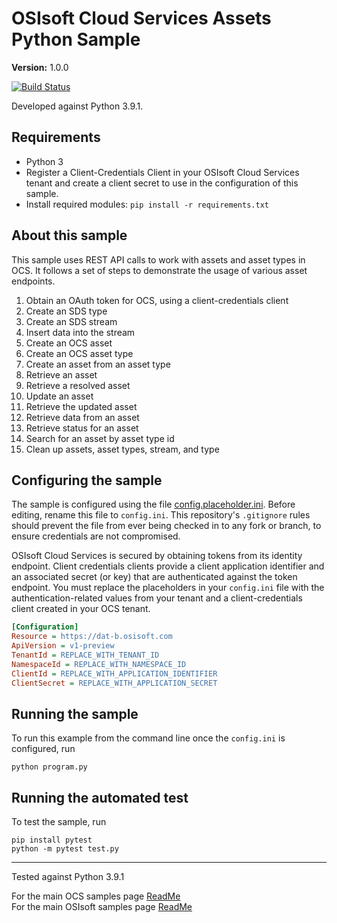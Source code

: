 # OSIsoft Cloud Services Assets Python Sample

**Version:** 1.0.0

[![Build Status](https://dev.azure.com/osieng/engineering/_apis/build/status/product-readiness/OCS/osisoft.sample-ocs-assets-python?branchName=main)](https://dev.azure.com/osieng/engineering/_build/latest?definitionId=3402&branchName=main)

Developed against Python 3.9.1.

## Requirements

- Python 3
- Register a Client-Credentials Client in your OSIsoft Cloud Services tenant and create a client secret to use in the configuration of this sample.
- Install required modules: `pip install -r requirements.txt`

## About this sample

This sample uses REST API calls to work with assets and asset types in OCS. It follows a set of steps to demonstrate the usage of various asset endpoints.

1. Obtain an OAuth token for OCS, using a client-credentials client
1. Create an SDS type
1. Create an SDS stream
1. Insert data into the stream
1. Create an OCS asset
1. Create an OCS asset type
1. Create an asset from an asset type
1. Retrieve an asset
1. Retrieve a resolved asset
1. Update an asset
1. Retrieve the updated asset
1. Retrieve data from an asset
1. Retrieve status for an asset
1. Search for an asset by asset type id
1. Clean up assets, asset types, stream, and type

## Configuring the sample

The sample is configured using the file [config.placeholder.ini](config.placeholder.ini). Before editing, rename this file to `config.ini`. This repository's `.gitignore` rules should prevent the file from ever being checked in to any fork or branch, to ensure credentials are not compromised.

OSIsoft Cloud Services is secured by obtaining tokens from its identity endpoint. Client credentials clients provide a client application identifier and an associated secret (or key) that are authenticated against the token endpoint. You must replace the placeholders in your `config.ini` file with the authentication-related values from your tenant and a client-credentials client created in your OCS tenant.

```ini
[Configuration]
Resource = https://dat-b.osisoft.com
ApiVersion = v1-preview
TenantId = REPLACE_WITH_TENANT_ID
NamespaceId = REPLACE_WITH_NAMESPACE_ID
ClientId = REPLACE_WITH_APPLICATION_IDENTIFIER
ClientSecret = REPLACE_WITH_APPLICATION_SECRET
```

## Running the sample

To run this example from the command line once the `config.ini` is configured, run

```shell
python program.py
```

## Running the automated test

To test the sample, run

```shell
pip install pytest
python -m pytest test.py
```

---

Tested against Python 3.9.1

For the main OCS samples page [ReadMe](https://github.com/osisoft/OSI-Samples-OCS)  
For the main OSIsoft samples page [ReadMe](https://github.com/osisoft/OSI-Samples)
